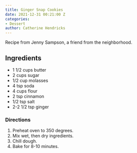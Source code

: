 ```yaml
---
title: Ginger Snap Cookies
date: 2021-12-31 00:21:00 Z
categories:
- Dessert
author: Catherine Hendricks
---
```


Recipe from Jenny Sampson, a friend from the neighborhood. 

## Ingredients
* 1 1/2 cups butter
* 2 cups sugar
* 1/2 cup molasses
* 4 tsp soda
* 4 cups flour
* 2 tsp cinnamon
* 1/2 tsp salt
* 2-2 1/2 tsp ginger

### Directions
1. Preheat oven to 350 degrees. 
2. Mix wet, then dry ingredients.
3. Chill dough.
4. Bake for 8-10 minutes. 
